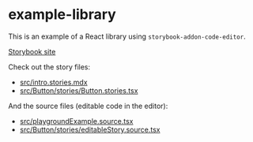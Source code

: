 # example-library

This is an example of a React library using `storybook-addon-code-editor`.

[Storybook site](https://jeremyrh.github.io/storybook-addon-code-editor)

Check out the story files:

- [src/intro.stories.mdx](https://raw.githubusercontent.com/JeremyRH/storybook-addon-code-editor/main/example/src/intro.stories.mdx)
- [src/Button/stories/Button.stories.tsx](./src/Button/stories/Button.stories.tsx)

And the source files (editable code in the editor):

- [src/playgroundExample.source.tsx](./src/playgroundExample.source.tsx)
- [src/Button/stories/editableStory.source.tsx](./src/Button/stories/editableStory.source.tsx)
